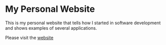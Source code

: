 # My Personal Website

This is my personal website that tells how I started in software development and
shows examples of several applications.

Please visit the [website](https://murdockdm.github.io/)
